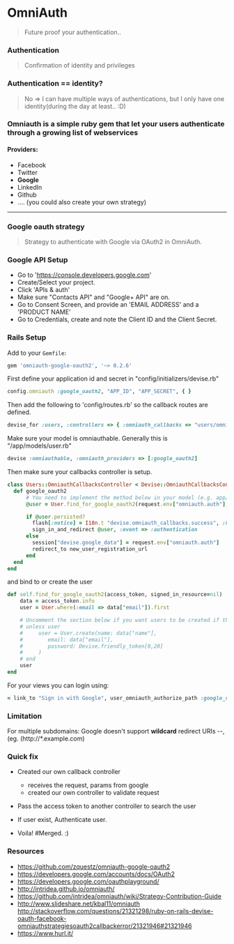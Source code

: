 # OmniAuth
  > Future proof  your authentication..

### Authentication
  > Confirmation of identity and privileges

### Authentication == identity?
  > No => I can have multiple ways of authentications,
  but I only have one identity(during the day at least.. :D)


### Omniauth is a simple ruby gem that let your users authenticate through a growing list of webservices


#### Providers:
  * Facebook
  * Twitter
  * __Google__
  * LinkedIn
  * Github
  * .... (you could also create your own strategy)

---------

### Google oauth strategy
> Strategy to authenticate with Google via OAuth2 in OmniAuth.






### Google API Setup
  * Go to 'https://console.developers.google.com'
  * Create/Select your project.
  * Click 'APIs & auth'
  * Make sure "Contacts API" and "Google+ API" are on.
  * Go to Consent Screen, and provide an 'EMAIL ADDRESS' and a 'PRODUCT NAME'
  * Go to Credentials, create and note the Client ID and the Client Secret.



### Rails Setup

Add to your `Gemfile`:

```ruby
gem 'omniauth-google-oauth2', '~> 0.2.6'
```


First define your application id and secret in "config/initializers/devise.rb"



```ruby
config.omniauth :google_oauth2, "APP_ID", "APP_SECRET", { }
```

Then add the following to 'config/routes.rb' so the callback routes are defined.

```ruby
devise_for :users, :controllers => { :omniauth_callbacks => "users/omniauth_callbacks" }
```

Make sure your model is omniauthable. Generally this is "/app/models/user.rb"

```ruby
devise :omniauthable, :omniauth_providers => [:google_oauth2]
```

Then make sure your callbacks controller is setup.

```ruby
class Users::OmniauthCallbacksController < Devise::OmniauthCallbacksController
  def google_oauth2
      # You need to implement the method below in your model (e.g. app/models/user.rb)
      @user = User.find_for_google_oauth2(request.env["omniauth.auth"], current_user)

      if @user.persisted?
        flash[:notice] = I18n.t "devise.omniauth_callbacks.success", :kind => "Google"
        sign_in_and_redirect @user, :event => :authentication
      else
        session["devise.google_data"] = request.env["omniauth.auth"]
        redirect_to new_user_registration_url
      end
  end
end
```

and bind to or create the user

```ruby
def self.find_for_google_oauth2(access_token, signed_in_resource=nil)
    data = access_token.info
    user = User.where(:email => data["email"]).first

    # Uncomment the section below if you want users to be created if they don't exist
    # unless user
    #     user = User.create(name: data["name"],
    #        email: data["email"],
    #        password: Devise.friendly_token[0,20]
    #     )
    # end
    user
end
```

For your views you can login using:

```ruby
= link_to "Sign in with Google", user_omniauth_authorize_path :google_oauth2
```



### Limitation

For multiple subdomains: Google doesn't support __wildcard__ redirect URIs --, (eg.  (http://*.example.com)

### Quick fix
  * Created our own callback controller
    * receives the request, params from google
    * created our own controller to validate request
  * Pass the access token to another controller to search the user
  * If user exist, Authenticate user.

  * Voila! #Merged. :)


### Resources
  * https://github.com/zquestz/omniauth-google-oauth2
  * https://developers.google.com/accounts/docs/OAuth2
  * https://developers.google.com/oauthplayground/
  * http://intridea.github.io/omniauth/
  * https://github.com/intridea/omniauth/wiki/Strategy-Contribution-Guide
  * http://www.slideshare.net/kbal11/omniauth
  http://stackoverflow.com/questions/21321298/ruby-on-rails-devise-oauth-facebook-omniauthstrategiesoauth2callbackerror/21321946#21321946
  * https://www.hurl.it/







